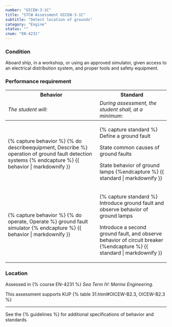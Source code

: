 ```yaml
---
number: "OICEW-3-1C"
title: "STCW Assessment OICEW-3-1C"
subtitle: "Detect location of grounds"
category: "Engine"
status: ""
cnum: "EN-4231"
---
```

### Condition

Aboard ship, in a workshop, or using an approved simulator, given access to an electrical distribution system, and proper tools and safety equipment.

### Performance requirement 

<table width='100%' class='Guidelines'>
 <thead>
 <tr>
     <th class='thirty'>Behavior</th>
     <th class='seventy'>Standard</th>
 </tr>
 <tr>
     <td><em>The student will:</em></td>
     <td><em>During assessment, the student shall, at a minimum:</em></td>
 </tr>
 </thead>
 <tbody>
 

<tr><td>

{% capture behavior %}
{% do describeequipment, Describe %} operation of ground fault detection systems
{% endcapture %}
{{ behavior | markdownify }}

</td><td>

{% capture standard %}
Define a ground fault

State common causes of ground faults

State behavior of ground lamps
{%endcapture %}
{{ standard | markdownify }}

</td></tr>



<tr><td>

{% capture behavior %}
{% do operate, Operate %} ground fault simulator
{% endcapture %}
{{ behavior | markdownify }}

</td><td>

{% capture standard %}
Introduce ground fault and observe behavior of ground lamps

Introduce a second ground fault, and observe behavior of circuit breaker
{%endcapture %}
{{ standard | markdownify }}

</td></tr>



 </tbody>
 </table>

### Location

Assessed in  {% course  EN-4231 %}  *Sea Term IV: Marine Engineering*.

This assessment supports KUP {% table 31.html#OICEW-B2.3, OICEW-B2.3 %}

***



See the {% guidelines %} for additional specifications of behavior and standards.
